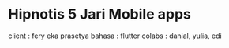 # Hipnotis 5 Jari Mobile apps

client : fery eka prasetya
bahasa : flutter
colabs : danial, yulia, edi
